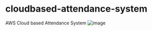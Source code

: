 # cloudbased-attendance-system
AWS Cloud based Attendance System
![image](https://github.com/faizal03hussain/cloudbased-attendance-system/assets/138595302/8e1976db-6f6f-475c-bafb-9933114b4837)
